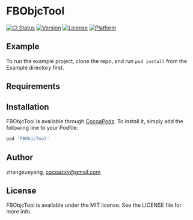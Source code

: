 # FBObjcTool

[![CI Status](http://img.shields.io/travis/zhangxueyang/FBObjcTool.svg?style=flat)](https://travis-ci.org/zhangxueyang/FBObjcTool)
[![Version](https://img.shields.io/cocoapods/v/FBObjcTool.svg?style=flat)](http://cocoapods.org/pods/FBObjcTool)
[![License](https://img.shields.io/cocoapods/l/FBObjcTool.svg?style=flat)](http://cocoapods.org/pods/FBObjcTool)
[![Platform](https://img.shields.io/cocoapods/p/FBObjcTool.svg?style=flat)](http://cocoapods.org/pods/FBObjcTool)

## Example

To run the example project, clone the repo, and run `pod install` from the Example directory first.

## Requirements

## Installation

FBObjcTool is available through [CocoaPods](http://cocoapods.org). To install
it, simply add the following line to your Podfile:

```ruby
pod 'FBObjcTool'
```

## Author

zhangxueyang, cocoazxy@gmail.com

## License

FBObjcTool is available under the MIT license. See the LICENSE file for more info.
